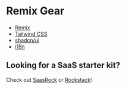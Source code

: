 # Remix Gear

- [Remix](https://remix.run/)
- [Tailwind CSS](https://tailwindcss.com/)
- [shadcn/ui](https://ui.shadcn.com/)
- [i18n](https://github.com/sergiodxa/remix-i18next)

## Looking for a SaaS starter kit?

Check out [SaasRock](https://saasrock.com/?ref=nextjs-gear) or [Rockstack](https://rockstack.dev/?ref=nextjs-gear)!
